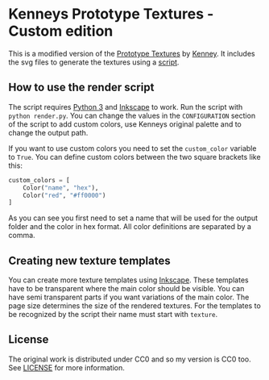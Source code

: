 # Kenneys Prototype Textures - Custom edition
This is a modified version of the [Prototype Textures](https://www.kenney.nl/assets/prototype-textures) by [Kenney](http://www.kenney.nl/). It includes the svg files to generate the textures using a [script](render.py).

## How to use the render script
The script requires [Python 3](https://www.python.org/) and [Inkscape](https://inkscape.org/) to work. Run the script with `python render.py`. You can change the values in the `CONFIGURATION` section of the script to add custom colors, use Kenneys original palette and to change the output path.

If you want to use custom colors you need to set the `custom_color` variable to `True`. You can define custom colors between the two square brackets like this:

```python
custom_colors = [
    Color("name", "hex"),
    Color("red", "#ff0000")
]
```

As you can see you first need to set a name that will be used for the output folder and the color in hex format. All color definitions are separated by a comma.

## Creating new texture templates
You can create more texture templates using [Inkscape](https://inkscape.org/). These templates have to be transparent where the main color should be visible. You can have semi transparent parts if you want variations of the main color. The page size determines the size of the rendered textures. For the templates to be recognized by the script their name must start with `texture`.

## License
The original work is distributed under CC0 and so my version is CC0 too. See [LICENSE](LICENSE) for more information.
